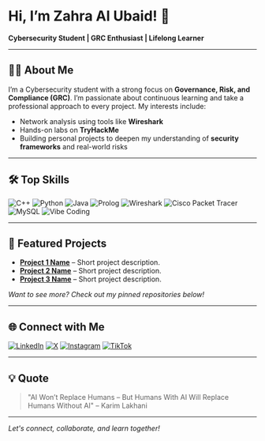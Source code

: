 # Hi, I’m Zahra Al Ubaid! 👋

**Cybersecurity Student | GRC Enthusiast | Lifelong Learner**

---

## 👩‍💻 About Me

I’m a Cybersecurity student with a strong focus on **Governance, Risk, and Compliance (GRC)**. I’m passionate about continuous learning and take a professional approach to every project. My interests include:

- Network analysis using tools like **Wireshark**
- Hands-on labs on **TryHackMe**
- Building personal projects to deepen my understanding of **security frameworks** and real-world risks

---

## 🛠️ Top Skills

![C++](https://img.shields.io/badge/C++-00599C?style=flat&logo=c%2B%2B&logoColor=white)
![Python](https://img.shields.io/badge/Python-3776AB?style=flat&logo=python&logoColor=white)
![Java](https://img.shields.io/badge/Java-007396?style=flat&logo=java&logoColor=white)
![Prolog](https://img.shields.io/badge/Prolog-E61B23?style=flat)
![Wireshark](https://img.shields.io/badge/Wireshark-1679A7?style=flat&logo=wireshark&logoColor=white)
![Cisco Packet Tracer](https://img.shields.io/badge/Cisco%20Packet%20Tracer-1BA0D7?style=flat&logo=cisco&logoColor=white)
![MySQL](https://img.shields.io/badge/MySQL-4479A1?style=flat&logo=mysql&logoColor=white)
![Vibe Coding](https://img.shields.io/badge/Vibe%20Coding-222222?style=flat)

---

## 🚀 Featured Projects

<!-- Add links to your best projects below! -->
- **[Project 1 Name](#)** – Short project description.
- **[Project 2 Name](#)** – Short project description.
- **[Project 3 Name](#)** – Short project description.

*Want to see more? Check out my pinned repositories below!*

---

## 🌐 Connect with Me

[![LinkedIn](https://img.shields.io/badge/LinkedIn-0A66C2?logo=linkedin&logoColor=white)](https://www.linkedin.com/in/zahra-al-ubaid-043944243?utm_source=share&utm_campaign=share_via&utm_content=profile&utm_medium=ios_app)
[![X](https://img.shields.io/badge/X-000000?logo=x&logoColor=white)](https://x.com/zahra_aluba?s=21)
[![Instagram](https://img.shields.io/badge/Instagram-E4405F?logo=instagram&logoColor=white)](https://www.instagram.com/cyberzecurity?igsh=djdjNDc2ajRrMzQ%3D&utm_source=qr)
[![TikTok](https://img.shields.io/badge/TikTok-010101?logo=tiktok&logoColor=white)](https://www.instagram.com/cyberzecurity?igsh=djdjNDc2ajRrMzQ%3D&utm_source=qr)

---

## 💡 Quote

> "AI Won’t Replace Humans – But Humans With AI Will Replace Humans Without AI" – Karim Lakhani 

---

*Let's connect, collaborate, and learn together!*
